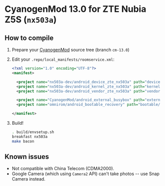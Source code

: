 CyanogenMod 13.0 for ZTE Nubia Z5S (`nx503a`)
==========

## How to compile

1.  Prepare your [CyanogenMod](https://github.com/CyanogenMod/android) source tree (branch `cm-13.0`)
2.  Edit your `.repo/local_manifests/roomservice.xml`:

    ```xml
    <?xml version="1.0" encoding="UTF-8"?>
    <manifest>

      <project name="nx503a-dev/android_device_zte_nx503a" path="device/zte/nx503a" remote="github" revision="cm-13.0" />
      <project name="nx503a-dev/android_kernel_zte_nx503a" path="kernel/zte/nx503a" remote="github" revision="cm-13.0" />
      <project name="nx503a-dev/android_vendor_zte_nx503a" path="vendor/zte/nx503a" remote="github" revision="cm-13.0" />

      <project name="CyanogenMod/android_external_busybox" path="external/busybox" remote="github" revision="cm-13.0" />
      <project name="omnirom/android_bootable_recovery" path="bootable/recovery-twrp" remote="github" revision="android-6.0" />

    </manifest>
    ```

3.  Build!

    ```sh
    . build/envsetup.sh
    breakfast nx503a
    make bacon
    ```

## Known issues

* Not compatible with China Telecom (CDMA2000).
* Google Camera (which using `Camera2` API) can't take photos -- use Snap Camera instead.
